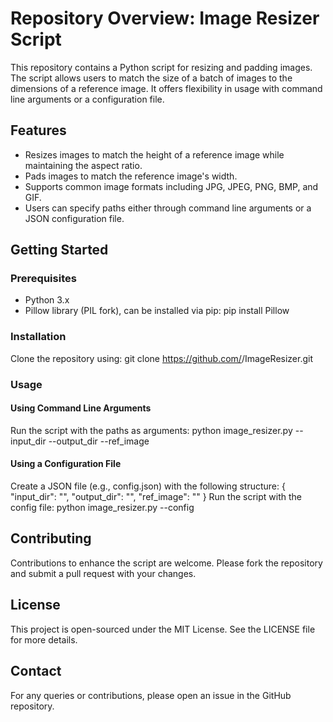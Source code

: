 # Repository Overview: Image Resizer Script

This repository contains a Python script for resizing and padding images. The script allows users to match the size of a batch of images to the dimensions of a reference image. It offers flexibility in usage with command line arguments or a configuration file.

## Features
- Resizes images to match the height of a reference image while maintaining the aspect ratio.
- Pads images to match the reference image's width.
- Supports common image formats including JPG, JPEG, PNG, BMP, and GIF.
- Users can specify paths either through command line arguments or a JSON configuration file.

## Getting Started

### Prerequisites
- Python 3.x
- Pillow library (PIL fork), can be installed via pip:
  pip install Pillow

### Installation
Clone the repository using:
  git clone https://github.com/<your-username>/ImageResizer.git

### Usage

#### Using Command Line Arguments
Run the script with the paths as arguments:
  python image_resizer.py --input_dir <path-to-input-dir> --output_dir <path-to-output-dir> --ref_image <path-to-reference-image>

#### Using a Configuration File
Create a JSON file (e.g., config.json) with the following structure:
{
    "input_dir": "<path-to-input-dir>",
    "output_dir": "<path-to-output-dir>",
    "ref_image": "<path-to-reference-image>"
}
Run the script with the config file:
  python image_resizer.py --config <path-to-config-file>

## Contributing
Contributions to enhance the script are welcome. Please fork the repository and submit a pull request with your changes.

## License
This project is open-sourced under the MIT License. See the LICENSE file for more details.

## Contact
For any queries or contributions, please open an issue in the GitHub repository.
